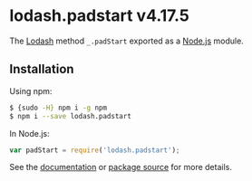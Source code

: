 # lodash.padstart v4.17.5

The [Lodash](https://lodash.com/) method `_.padStart` exported as a [Node.js](https://nodejs.org/) module.

## Installation

Using npm:
```bash
$ {sudo -H} npm i -g npm
$ npm i --save lodash.padstart
```

In Node.js:
```js
var padStart = require('lodash.padstart');
```

See the [documentation](https://lodash.com/docs#padStart) or [package source](https://github.com/lodash/lodash/blob/4.17.5-npm-packages/lodash.padstart) for more details.
